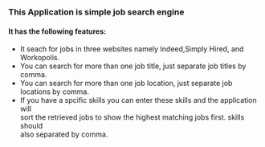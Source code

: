 
<h3>This Application is simple job search engine</h3>
<p>
<p>
<h4>It has the following features:</h4>
<ul>
<li>It seach for jobs in three websites namely Indeed,Simply Hired, and Workopolis.</li>
<li>You can search for more than one job title, just separate job titles by comma.</li>
<li>You can search for more than one job location, just separate job locations by comma.</li>
<li>If you have a spcific skills you can enter these skills and the application will<br>
   sort the retrieved jobs to show the highest matching jobs first. skills should<br>
   also separated by comma.<br></li>
</p>
</p>